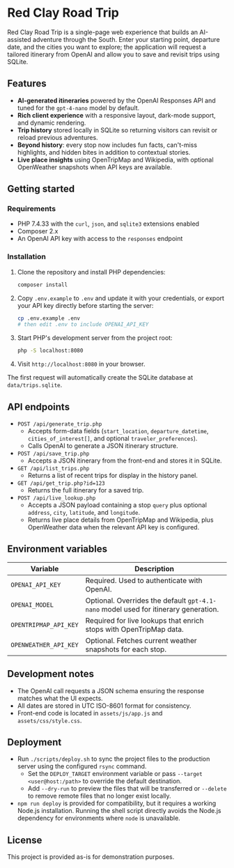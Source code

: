 # Red Clay Road Trip

Red Clay Road Trip is a single-page web experience that builds an AI-assisted adventure through the South. Enter your starting point, departure date, and the cities you want to explore; the application will request a tailored itinerary from OpenAI and allow you to save and revisit trips using SQLite.

## Features

- **AI-generated itineraries** powered by the OpenAI Responses API and tuned for the `gpt-4-nano` model by default.
- **Rich client experience** with a responsive layout, dark-mode support, and dynamic rendering.
- **Trip history** stored locally in SQLite so returning visitors can revisit or reload previous adventures.
- **Beyond history**: every stop now includes fun facts, can't-miss highlights, and hidden bites in addition to contextual stories.
- **Live place insights** using OpenTripMap and Wikipedia, with optional OpenWeather snapshots when API keys are available.

## Getting started

### Requirements

- PHP 7.4.33 with the `curl`, `json`, and `sqlite3` extensions enabled
- Composer 2.x
- An OpenAI API key with access to the `responses` endpoint

### Installation

1. Clone the repository and install PHP dependencies:

   ```bash
   composer install
   ```

2. Copy `.env.example` to `.env` and update it with your credentials, or export your API key directly before starting the server:

   ```bash
   cp .env.example .env
   # then edit .env to include OPENAI_API_KEY
   ```

3. Start PHP&apos;s development server from the project root:

   ```bash
   php -S localhost:8080
   ```

4. Visit `http://localhost:8080` in your browser.

The first request will automatically create the SQLite database at `data/trips.sqlite`.

## API endpoints

- `POST /api/generate_trip.php`
  - Accepts form-data fields (`start_location`, `departure_datetime`, `cities_of_interest[]`, and optional `traveler_preferences`).
  - Calls OpenAI to generate a JSON itinerary structure.
- `POST /api/save_trip.php`
  - Accepts a JSON itinerary from the front-end and stores it in SQLite.
- `GET /api/list_trips.php`
  - Returns a list of recent trips for display in the history panel.
- `GET /api/get_trip.php?id=123`
  - Returns the full itinerary for a saved trip.
- `POST /api/live_lookup.php`
  - Accepts a JSON payload containing a stop `query` plus optional `address`, `city`, `latitude`, and `longitude`.
  - Returns live place details from OpenTripMap and Wikipedia, plus OpenWeather data when the relevant API key is configured.

## Environment variables

| Variable         | Description                                  |
| ---------------- | -------------------------------------------- |
| `OPENAI_API_KEY` | Required. Used to authenticate with OpenAI. |
| `OPENAI_MODEL` | Optional. Overrides the default `gpt-4.1-nano` model used for itinerary generation. |
| `OPENTRIPMAP_API_KEY` | Required for live lookups that enrich stops with OpenTripMap data. |
| `OPENWEATHER_API_KEY` | Optional. Fetches current weather snapshots for each stop. |

## Development notes

- The OpenAI call requests a JSON schema ensuring the response matches what the UI expects.
- All dates are stored in UTC ISO-8601 format for consistency.
- Front-end code is located in `assets/js/app.js` and `assets/css/style.css`.

## Deployment

- Run `./scripts/deploy.sh` to sync the project files to the production server using the configured `rsync` command.
  - Set the `DEPLOY_TARGET` environment variable or pass `--target <user@host:/path>` to override the default destination.
  - Add `--dry-run` to preview the files that will be transferred or `--delete` to remove remote files that no longer exist locally.
- `npm run deploy` is provided for compatibility, but it requires a working Node.js installation. Running the shell script directly avoids the Node.js dependency for environments where `node` is unavailable.

## License

This project is provided as-is for demonstration purposes.
